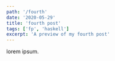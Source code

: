 ```yaml
---
path: '/fourth'
date: '2020-05-29'
title: 'fourth post'
tags: ['fp', 'haskell']
excerpt: 'A preview of my fourth post'
---
```


lorem ipsum.
